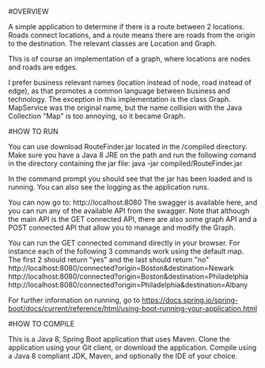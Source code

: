 #OVERVIEW

A simple application to determine if there is a route between 2 locations. Roads connect locations, and a route means there are roads from the origin to the destination. The relevant classes are Location and Graph.

This is of course an implementation of a graph, where locations are nodes and roads are edges.

I prefer business relevant names (location instead of node, road instead of edge), as that promotes a common language between business and technology. The exception in this implementation is the class Graph. MapService was the original name, but the name collision with the Java Collection "Map" is too annoying, so it became Graph.

#HOW TO RUN

You can use download RouteFinder.jar located in the /compiled directory. Make sure you have a Java 8 JRE on the path and run the following comand in the directory containing the jar file:
java -jar compiled/RouteFinder.jar

In the command prompt you should see that the jar has been loaded and is running. You can also see the logging as the application runs.

You can now go to: http://localhost:8080 The swagger is available here, and you can run any of the available API from the swagger. Note that although the main API is the GET connected API, there are also some graph API and a POST connected API that allow you to manage and modify the Graph.

You can run the GET connected command directly in your browser.
For instance each of the following 3 commands work using the default map. The first 2 should return "yes" and the last should return "no"
http://localhost:8080/connected?origin=Boston&destination=Newark
http://localhost:8080/connected?origin=Boston&destination=Philadelphia
http://localhost:8080/connected?origin=Philadelphia&destination=Albany

For further information on running, go to https://docs.spring.io/spring-boot/docs/current/reference/html/using-boot-running-your-application.html

#HOW TO COMPILE

This is a Java 8, Spring Boot application that uses Maven. Clone the application using your Git client, or download the application. Compile using a Java 8 compliant JDK, Maven, and optionally the IDE of your choice.





